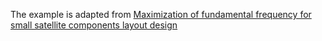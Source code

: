 The example is adapted from [Maximization of fundamental frequency for small satellite components layout design](https://doi.org/10.1016/j.asr.2024.11.079)
